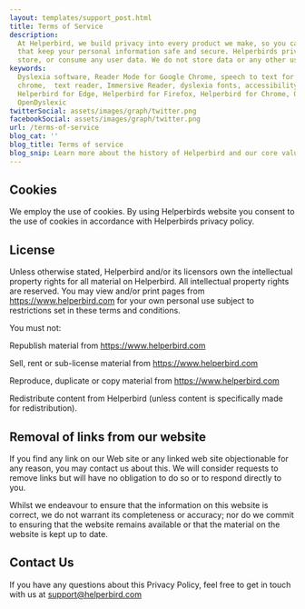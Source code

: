 ```yaml
---
layout: templates/support_post.html
title: Terms of Service
description:
  At Helperbird, we build privacy into every product we make, so you can enjoy great experiences
  that keep your personal information safe and secure. Helperbirds privacy features don`t sell,
  store, or consume any user data. We do not store data or any other user-related content.
keywords:
  Dyslexia software, Reader Mode for Google Chrome, speech to text for chrome, Text to speech for
  chrome,  text reader, Immersive Reader, dyslexia fonts, accessibility software, dyslexia software,
  Helperbird for Edge, Helperbird for Firefox, Helperbird for Chrome, Opendyslexic for Chrome,
  OpenDyslexic
twitterSocial: assets/images/graph/twitter.png
facebookSocial: assets/images/graph/twitter.png
url: /terms-of-service
blog_cat: ''
blog_title: Terms of service
blog_snip: Learn more about the history of Helperbird and our core values.
---
```


## Cookies

We employ the use of cookies. By using Helperbirds website you consent to the use of cookies in
accordance with Helperbirds privacy policy.

## License

Unless otherwise stated, Helperbird and/or its licensors own the intellectual property rights for
all material on Helperbird. All intellectual property rights are reserved. You may view and/or print
pages from https://www.helperbird.com for your own personal use subject to restrictions set in these
terms and conditions.

You must not:

Republish material from https://www.helperbird.com

Sell, rent or sub-license material from https://www.helperbird.com

Reproduce, duplicate or copy material from https://www.helperbird.com

Redistribute content from Helperbird (unless content is specifically made for redistribution).

## Removal of links from our website

If you find any link on our Web site or any linked web site objectionable for any reason, you may
contact us about this. We will consider requests to remove links but will have no obligation to do
so or to respond directly to you.

Whilst we endeavour to ensure that the information on this website is correct, we do not warrant its
completeness or accuracy; nor do we commit to ensuring that the website remains available or that
the material on the website is kept up to date.

## Contact Us

If you have any questions about this Privacy Policy, feel free to get in touch with us at
support@helperbird.com
